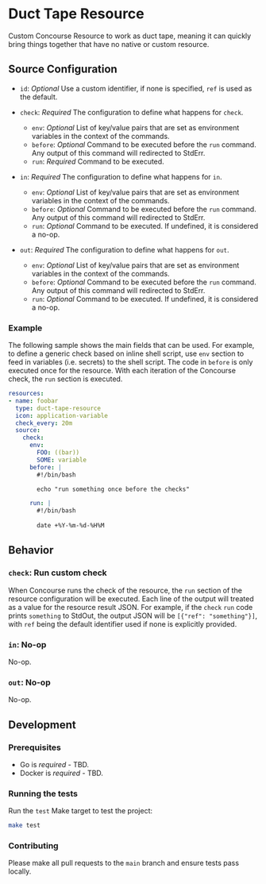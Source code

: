 # Duct Tape Resource

Custom Concourse Resource to work as duct tape, meaning it can quickly bring things together that have no native or custom resource.

## Source Configuration

* `id`: *Optional* Use a custom identifier, if none is specified, `ref` is used as the default.
* `check`: *Required* The configuration to define what happens for `check`.
  * `env`: *Optional* List of key/value pairs that are set as environment variables in the context of the commands.
  * `before`: *Optional* Command to be executed before the `run` command. Any output of this command will redirected to StdErr.
  * `run`: *Required* Command to be executed.

* `in`: *Required* The configuration to define what happens for `in`.
  * `env`: *Optional* List of key/value pairs that are set as environment variables in the context of the commands.
  * `before`: *Optional* Command to be executed before the `run` command. Any output of this command will redirected to StdErr.
  * `run`: *Optional* Command to be executed. If undefined, it is considered a no-op.

* `out`: *Required* The configuration to define what happens for `out`.
  * `env`: *Optional* List of key/value pairs that are set as environment variables in the context of the commands.
  * `before`: *Optional* Command to be executed before the `run` command. Any output of this command will redirected to StdErr.
  * `run`: *Optional* Command to be executed. If undefined, it is considered a no-op.

### Example

The following sample shows the main fields that can be used. For example, to define a generic check based on inline shell script, use `env` section to feed in variables (i.e. secrets) to the shell script. The code in `before` is only executed once for the resource. With each iteration of the Concourse check, the `run` section is executed.

```yaml
resources:
- name: foobar
  type: duct-tape-resource
  icon: application-variable
  check_every: 20m
  source:
    check:
      env:
        FOO: ((bar))
        SOME: variable
      before: |
        #!/bin/bash

        echo "run something once before the checks"

      run: |
        #!/bin/bash
        
        date +%Y-%m-%d-%H%M
```

## Behavior

### `check`: Run custom check

When Concourse runs the check of the resource, the `run` section of the resource configuration will be executed. Each line of the output will treated as a value for the resource result JSON. For example, if the `check` `run` code prints `something` to StdOut, the output JSON will be `[{"ref": "something"}]`, with `ref` being the default identifier used if none is explicitly provided.

### `in`: No-op

No-op.

### `out`: No-op

No-op.

## Development

### Prerequisites

* Go is *required* - TBD.
* Docker is *required* - TBD.

### Running the tests

Run the `test` Make target to test the project:

```sh
make test
```

### Contributing

Please make all pull requests to the `main` branch and ensure tests pass locally.
